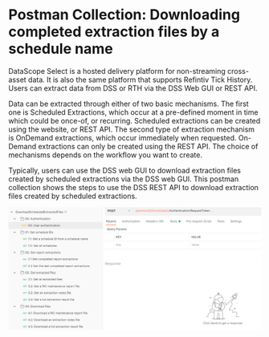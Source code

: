 # Postman Collection: Downloading completed extraction files by a schedule name 

DataScope Select is a hosted delivery platform for non-streaming cross-asset data. It is also the same platform that supports Refintiv Tick History. Users can extract data from DSS or RTH via the DSS Web GUI or REST API. 

Data can be extracted through either of two basic mechanisms. The first one is Scheduled Extractions, which occur at a pre-defined moment in time which could be once-of, or recurring. Scheduled extractions can be created using the website, or REST API. The second type of extraction mechanism is OnDemand extractions, which occur immediately when requested. On-Demand extractions can only be created using the REST API. The choice of mechanisms depends on the workflow you want to create.

Typically, users can use the DSS web GUI to download extraction files created by scheduled extractions via the DSS web GUI. This postman collection shows the steps to use the DSS REST API to download extraction files created by scheduled extractions.

![](postman.png)
